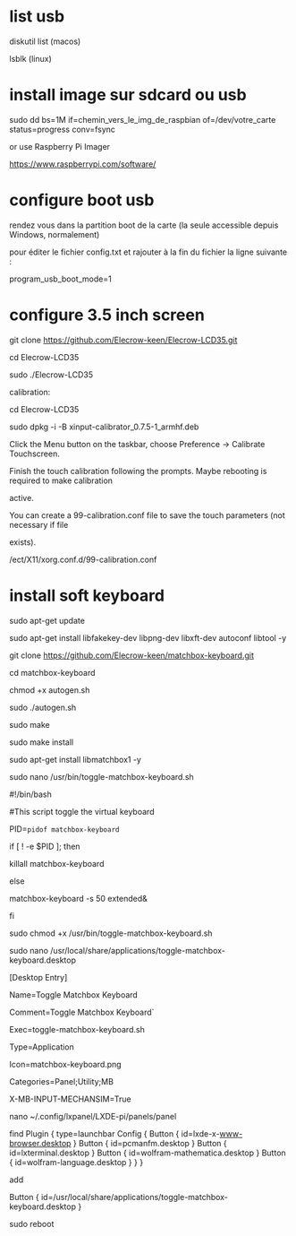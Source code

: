 # list usb
diskutil list (macos)

lsblk (linux)
# install image sur sdcard ou usb
sudo dd bs=1M if=chemin_vers_le_img_de_raspbian of=/dev/votre_carte status=progress conv=fsync

or use Raspberry Pi Imager

https://www.raspberrypi.com/software/
# configure boot usb
rendez vous dans la partition boot de la carte (la seule accessible depuis Windows, normalement) 

pour éditer le fichier config.txt et rajouter à la fin du fichier la ligne suivante :

program_usb_boot_mode=1

# configure 3.5 inch screen
git clone https://github.com/Elecrow-keen/Elecrow-LCD35.git

cd Elecrow-LCD35

sudo ./Elecrow-LCD35

calibration:

cd Elecrow-LCD35

sudo dpkg -i -B xinput-calibrator_0.7.5-1_armhf.deb

Click the Menu button on the taskbar, choose Preference -> Calibrate Touchscreen.

Finish the touch calibration following the prompts. Maybe rebooting is required to make calibration 

active.

You can create a 99-calibration.conf file to save the touch parameters (not necessary if file 

exists).

/ect/X11/xorg.conf.d/99-calibration.conf

# install soft keyboard

sudo apt-get update

sudo apt-get install libfakekey-dev libpng-dev libxft-dev autoconf libtool -y

git clone https://github.com/Elecrow-keen/matchbox-keyboard.git

cd matchbox-keyboard

chmod +x autogen.sh

sudo ./autogen.sh

sudo make

sudo make install

sudo apt-get install libmatchbox1 -y



sudo nano /usr/bin/toggle-matchbox-keyboard.sh

#!/bin/bash

#This script toggle the virtual keyboard

PID=`pidof matchbox-keyboard`

if [ ! -e $PID ]; then

killall matchbox-keyboard

else

matchbox-keyboard -s 50 extended&

fi

sudo chmod +x /usr/bin/toggle-matchbox-keyboard.sh

sudo nano /usr/local/share/applications/toggle-matchbox-keyboard.desktop

[Desktop Entry]

Name=Toggle Matchbox Keyboard

Comment=Toggle Matchbox Keyboard`

Exec=toggle-matchbox-keyboard.sh

Type=Application

Icon=matchbox-keyboard.png

Categories=Panel;Utility;MB

X-MB-INPUT-MECHANSIM=True

nano ~/.config/lxpanel/LXDE-pi/panels/panel

find 
Plugin {
  type=launchbar
  Config {
    Button {
      id=lxde-x-www-browser.desktop
    }
    Button {
      id=pcmanfm.desktop
    }
    Button {
      id=lxterminal.desktop
    }
    Button {
      id=wolfram-mathematica.desktop
    }
    Button {
      id=wolfram-language.desktop
    }
  }
}

add

Button {
id=/usr/local/share/applications/toggle-matchbox-keyboard.desktop
}


sudo reboot

